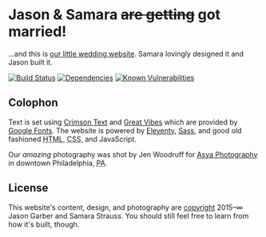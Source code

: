 # Jason & Samara ~~are getting~~ got married!

…and this is [our little wedding website](https://jasonandsamara.com). Samara lovingly designed it and Jason built it.

[![Build Status](https://img.shields.io/travis/jgarber623/jasonandsamara.com/master.svg?style=flat-square)](https://travis-ci.org/jgarber623/jasonandsamara.com)
[![Dependencies](https://img.shields.io/depfu/jgarber623/jasonandsamara.com.svg?style=flat-square)](https://depfu.com/github/jgarber623/jasonandsamara.com)
[![Known Vulnerabilities](https://snyk.io/test/github/jgarber623/jasonandsamara.com/badge.svg?style=flat-square)](https://snyk.io/test/github/jgarber623/jasonandsamara.com)

## Colophon

Text is set using [Crimson Text](https://fonts.google.com/specimen/Crimson+Text) and [Great Vibes](https://fonts.google.com/specimen/Great+Vibes) which are provided by [Google Fonts](https://fonts.google.com). The website is powered by [Eleventy](https://www.11ty.io), [Sass](http://sass-lang.com), and good old fashioned <abbr title="Hypertext Markup Language">HTML</abbr>, <abbr title="Cascading Style Sheets">CSS</abbr>, and JavaScript.

Our _amazing_ photography was shot by Jen Woodruff for [Asya Photography](https://asyaphotography.com) in downtown Philadelphia, <abbr title="Pennsylvania">PA</abbr>.

## License

This website's content, design, and photography are [copyright](https://github.com/jgarber623/jasonandsamara.com/blob/master/LICENSE) 2015–∞ Jason Garber and Samara Strauss. You should still feel free to learn from how it's built, though.

